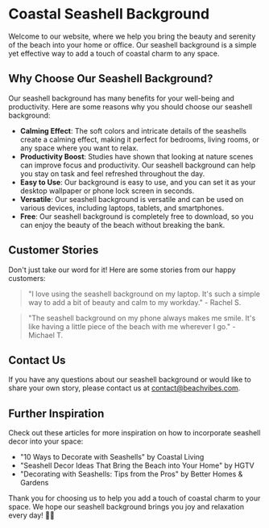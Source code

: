<!--font:Poppins-->

# Coastal Seashell Background

Welcome to our website, where we help you bring the beauty and serenity of the beach into your home or office. Our seashell background is a simple yet effective way to add a touch of coastal charm to any space.

## Why Choose Our Seashell Background?

Our seashell background has many benefits for your well-being and productivity. Here are some reasons why you should choose our seashell background:

- **Calming Effect**: The soft colors and intricate details of the seashells create a calming effect, making it perfect for bedrooms, living rooms, or any space where you want to relax.
- **Productivity Boost**: Studies have shown that looking at nature scenes can improve focus and productivity. Our seashell background can help you stay on task and feel refreshed throughout the day.
- **Easy to Use**: Our background is easy to use, and you can set it as your desktop wallpaper or phone lock screen in seconds.
- **Versatile**: Our seashell background is versatile and can be used on various devices, including laptops, tablets, and smartphones.
- **Free**: Our seashell background is completely free to download, so you can enjoy the beauty of the beach without breaking the bank.

## Customer Stories

Don't just take our word for it! Here are some stories from our happy customers:

> "I love using the seashell background on my laptop. It's such a simple way to add a bit of beauty and calm to my workday." - Rachel S.

> "The seashell background on my phone always makes me smile. It's like having a little piece of the beach with me wherever I go." - Michael T.

## Contact Us

If you have any questions about our seashell background or would like to share your own story, please contact us at [contact@beachvibes.com](#contact).

## Further Inspiration

Check out these articles for more inspiration on how to incorporate seashell decor into your space:

- "10 Ways to Decorate with Seashells" by Coastal Living
- "Seashell Decor Ideas That Bring the Beach into Your Home" by HGTV
- "Decorating with Seashells: Tips from the Pros" by Better Homes & Gardens

Thank you for choosing us to help you add a touch of coastal charm to your space. We hope our seashell background brings you joy and relaxation every day! 🌊🐚

<!--

Write me content for website with wallpaper which alt text is:

"A close-up of a seashell on the beach"

The name/title of the page should not be 1:1 copy of the alt text but rather a real content of the website which is using this wallpaper.

- Use markdown format 
- Start with heading
- Heading should be short and concise
- The content should look like a real website 
- The website should not be about the wallpaper, wallpaper is just a related background
- Heading should be contain work "wallpaper" or "background"
- Include real sections like references, contact, user stories, etc. use things relevant to the page purpose.
- Feel free to use structure like headings, bullets, numbering, blockquotes, paragraphs, horizontal lines, etc.
- You can use formatting like bold or _italic_
- You can include UTF-8 emojis
- Links should be only #hash anchors (and you can refer to the document itself)
- Do not include images


---


# Beach Vibes: Transform Your Space with Our Seashell Wallpaper

Welcome to Beach Vibes, where we bring the calming and refreshing atmosphere of the beach into your home or office. Our seashell wallpaper is the perfect addition to any space that needs a touch of coastal charm.

## Why Choose Our Seashell Wallpaper?

Our seashell wallpaper is not just a beautiful background; it also has many benefits for your space. Here are some reasons why you should choose our seashell wallpaper:

- **Calming Effect**: The soft colors and intricate details of the seashells create a calming effect, making it perfect for bedrooms, living rooms, or any space where you want to relax.
- **Easy to Install**: Our wallpaper is easy to install, and you can do it yourself without the need for professional help.
- **Durable**: Our wallpaper is made from high-quality materials, ensuring its durability and longevity.
- **Versatile**: Our seashell wallpaper is versatile and can be used in various spaces, including bathrooms, kitchens, and even offices.

## Customer Reviews

Don't just take our word for it! Here are some reviews from our satisfied customers:

> "I love my new seashell wallpaper! It adds the perfect touch of coastal charm to my living room." - Jane D.

> "The wallpaper was easy to install, and the quality is excellent. I highly recommend Beach Vibes!" - Mark T.

## Contact Us

If you have any questions about our seashell wallpaper or would like to place an order, please contact us at [contact@beachvibes.com](#contact).

## References

Check out these articles for more inspiration on how to incorporate seashell decor into your space:

- "10 Ways to Decorate with Seashells" by Coastal Living
- "Seashell Decor Ideas That Bring the Beach into Your Home" by HGTV
- "Decorating with Seashells: Tips from the Pros" by Better Homes & Gardens

Thank you for choosing Beach Vibes for your wallpaper needs. We can't wait to help you transform your space into a coastal oasis! 🌊🐚


---


Heading should not include word "wallpaper". The website should not be about the wallpaper itself, wallpaper is just a related background, rewrite whole content.


---


# Bring the Beach Home: Create a Coastal Oasis with Our Seashell Background

Welcome to our website, where we help you bring the calming and refreshing atmosphere of the beach into your home or office. Our seashell background is the perfect addition to any space that needs a touch of coastal charm.

## Why Choose Our Seashell Background?

Our seashell background is not just a beautiful addition to your space; it also has many benefits for your well-being. Here are some reasons why you should choose our seashell background:

- **Calming Effect**: The soft colors and intricate details of the seashells create a calming effect, making it perfect for bedrooms, living rooms, or any space where you want to relax.
- **Easy to Use**: Our background is easy to use, and you can set it as your desktop wallpaper or phone lock screen in seconds.
- **Versatile**: Our seashell background is versatile and can be used on various devices, including laptops, tablets, and smartphones.
- **Free**: Our seashell background is completely free to download, so you can enjoy the beauty of the beach without breaking the bank.

## Customer Stories

Don't just take our word for it! Here are some stories from our happy customers:

> "I love setting my seashell background as my desktop wallpaper. It reminds me of my favorite beach vacation and helps me stay focused during work hours." - Sarah M.

> "The seashell background on my phone always puts a smile on my face. It's such a simple way to add a bit of beauty to my day." - John D.

## Contact Us

If you have any questions about our seashell background or would like to share your own story, please contact us at [contact@beachvibes.com](#contact).

## Further Inspiration

Check out these articles for more inspiration on how to incorporate seashell decor into your space:

- "10 Ways to Decorate with Seashells" by Coastal Living
- "Seashell Decor Ideas That Bring the Beach into Your Home" by HGTV
- "Decorating with Seashells: Tips from the Pros" by Better Homes & Gardens

Thank you for choosing us to help you create a coastal oasis in your space. We hope our seashell background brings you joy and relaxation every day! 🌊🐚


---


Heading is too long, rewrite whole content.


---


# Seashell Background: Bring the Beach to Your Space

Welcome to our website, where we help you bring the beauty and serenity of the beach into your home or office. Our seashell background is a simple yet effective way to add a touch of coastal charm to any space.

## Why Choose Our Seashell Background?

Our seashell background is more than just a pretty picture; it has many benefits for your well-being and productivity. Here are some reasons why you should choose our seashell background:

- **Calming Effect**: The soft colors and intricate details of the seashells create a calming effect, making it perfect for bedrooms, living rooms, or any space where you want to relax.
- **Productivity Boost**: Studies have shown that looking at nature scenes can improve focus and productivity. Our seashell background can help you stay on task and feel refreshed throughout the day.
- **Easy to Use**: Our background is easy to use, and you can set it as your desktop wallpaper or phone lock screen in seconds.
- **Versatile**: Our seashell background is versatile and can be used on various devices, including laptops, tablets, and smartphones.
- **Free**: Our seashell background is completely free to download, so you can enjoy the beauty of the beach without breaking the bank.

## Customer Stories

Don't just take our word for it! Here are some stories from our happy customers:

> "I love using the seashell background on my laptop. It's such a simple way to add a bit of beauty and calm to my workday." - Rachel S.

> "The seashell background on my phone always makes me smile. It's like having a little piece of the beach with me wherever I go." - Michael T.

## Contact Us

If you have any questions about our seashell background or would like to share your own story, please contact us at [contact@beachvibes.com](#contact).

## Further Inspiration

Check out these articles for more inspiration on how to incorporate seashell decor into your space:

- "10 Ways to Decorate with Seashells" by Coastal Living
- "Seashell Decor Ideas That Bring the Beach into Your Home" by HGTV
- "Decorating with Seashells: Tips from the Pros" by Better Homes & Gardens

Thank you for choosing us to help you bring the beach to your space. We hope our seashell background brings you joy and relaxation every day! 🌊🐚


---


Heading is too long, rewrite whole content.


---


# Seashell Background: Add a Touch of Coastal Charm to Your Space

Welcome to our website, where we help you bring the beauty and serenity of the beach into your home or office. Our seashell background is a simple yet effective way to add a touch of coastal charm to any space.

## Why Choose Our Seashell Background?

Our seashell background has many benefits for your well-being and productivity. Here are some reasons why you should choose our seashell background:

- **Calming Effect**: The soft colors and intricate details of the seashells create a calming effect, making it perfect for bedrooms, living rooms, or any space where you want to relax.
- **Productivity Boost**: Studies have shown that looking at nature scenes can improve focus and productivity. Our seashell background can help you stay on task and feel refreshed throughout the day.
- **Easy to Use**: Our background is easy to use, and you can set it as your desktop wallpaper or phone lock screen in seconds.
- **Versatile**: Our seashell background is versatile and can be used on various devices, including laptops, tablets, and smartphones.
- **Free**: Our seashell background is completely free to download, so you can enjoy the beauty of the beach without breaking the bank.

## Customer Stories

Don't just take our word for it! Here are some stories from our happy customers:

> "I love using the seashell background on my laptop. It's such a simple way to add a bit of beauty and calm to my workday." - Rachel S.

> "The seashell background on my phone always makes me smile. It's like having a little piece of the beach with me wherever I go." - Michael T.

## Contact Us

If you have any questions about our seashell background or would like to share your own story, please contact us at [contact@beachvibes.com](#contact).

## Further Inspiration

Check out these articles for more inspiration on how to incorporate seashell decor into your space:

- "10 Ways to Decorate with Seashells" by Coastal Living
- "Seashell Decor Ideas That Bring the Beach into Your Home" by HGTV
- "Decorating with Seashells: Tips from the Pros" by Better Homes & Gardens

Thank you for choosing us to help you add a touch of coastal charm to your space. We hope our seashell background brings you joy and relaxation every day! 🌊🐚


---


Write me a Google font which is best fitting for the website.

Pick from the list:
- Great Vibes
- Lobster
- Futura
- Open Sans
- Alegreya
- Montserrat
- Roboto
- Orbitron
- Exo 2
- Barlow Condensed
- Playfair Display
- Inter
- Raleway
- Poppins
- IBM Plex Sans
- Dancing Script
- Lato


Write just the font name nothing else.


---


Poppins

-->

